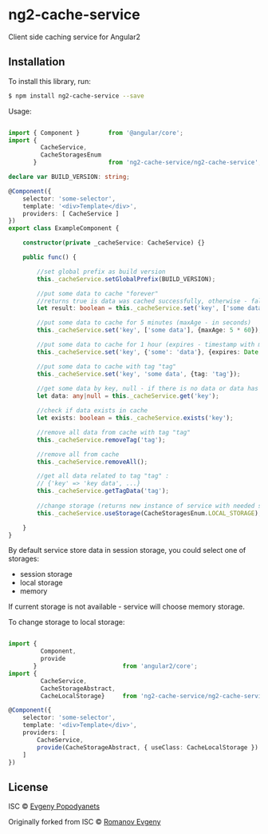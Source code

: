 # ng2-cache-service

Client side caching service for Angular2

## Installation

To install this library, run:

```bash
$ npm install ng2-cache-service --save
```

Usage:

```typescript

import { Component }        from '@angular/core';
import {
         CacheService,
         CacheStoragesEnum
       }                    from 'ng2-cache-service/ng2-cache-service';

declare var BUILD_VERSION: string;

@Component({
    selector: 'some-selector',
    template: '<div>Template</div>',
    providers: [ CacheService ]
})
export class ExampleComponent {

    constructor(private _cacheService: CacheService) {}

    public func() {

        //set global prefix as build version
        this._cacheService.setGlobalPrefix(BUILD_VERSION);

        //put some data to cache "forever"
        //returns true is data was cached successfully, otherwise - false
        let result: boolean = this._cacheService.set('key', ['some data']);

        //put some data to cache for 5 minutes (maxAge - in seconds)
        this._cacheService.set('key', ['some data'], {maxAge: 5 * 60});

        //put some data to cache for 1 hour (expires - timestamp with milliseconds)
        this._cacheService.set('key', {'some': 'data'}, {expires: Date.now() + 1000 * 60 * 60});

        //put some data to cache with tag "tag"
        this._cacheService.set('key', 'some data', {tag: 'tag'});
        
        //get some data by key, null - if there is no data or data has expired
        let data: any|null = this._cacheService.get('key');

        //check if data exists in cache
        let exists: boolean = this._cacheService.exists('key');

        //remove all data from cache with tag "tag"
        this._cacheService.removeTag('tag');

        //remove all from cache
        this._cacheService.removeAll();

        //get all data related to tag "tag" :
        // {'key' => 'key data', ...}
        this._cacheService.getTagData('tag');
        
        //change storage (returns new instance of service with needed storage)
        this._cacheService.useStorage(CacheStoragesEnum.LOCAL_STORAGE);

    }
}

```

By default service store data in session storage, you could select one of storages:
 - session storage
 - local storage
 - memory

If current storage is not available - service will choose memory storage.

To change storage to local storage:

```typescript

import {
         Component,
         provide
       }                        from 'angular2/core';
import {
         CacheService,
         CacheStorageAbstract,
         CacheLocalStorage}     from 'ng2-cache-service/ng2-cache-service';

@Component({
    selector: 'some-selector',
    template: '<div>Template</div>',
    providers: [
        CacheService,
        provide(CacheStorageAbstract, { useClass: CacheLocalStorage })
    ]
})

```

## License
ISC © [Evgeny Popodyanets](https://github.com/DarthKurt)

Originally forked from
ISC © [Romanov Evgeny](https://github.com/Jackson88)

